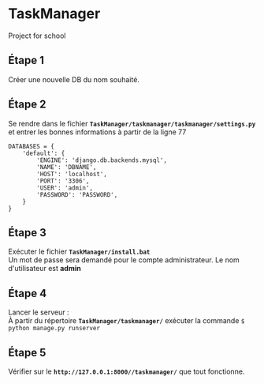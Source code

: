 # TaskManager
Project for school

## Étape 1
Créer une nouvelle DB du nom souhaité.

## Étape 2
Se rendre dans le fichier **`TaskManager/taskmanager/taskmanager/settings.py`** et entrer les bonnes informations à partir de la ligne 77
```
DATABASES = {
    'default': {
        'ENGINE': 'django.db.backends.mysql',
        'NAME': 'DBNAME',
        'HOST': 'localhost',
        'PORT': '3306',
        'USER': 'admin',
        'PASSWORD': 'PASSWORD',
    }
}
```

## Étape 3
Exécuter le fichier **`TaskManager/install.bat`**<br/>
Un mot de passe sera demandé pour le compte administrateur.
Le nom d'utilisateur est **admin**

## Étape 4
Lancer le serveur :<br>À partir du répertoire **`TaskManager/taskmanager/`** exécuter la commande `$ python manage.py runserver`

## Étape 5
Vérifier sur le **`http://127.0.0.1:8000//taskmanager/`** que tout fonctionne.
